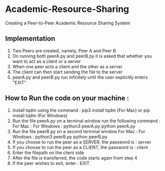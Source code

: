# Academic-Resource-Sharing
Creating a Peer-to-Peer Academic Resource Sharing System

## Implementation

1. Two Peers are created, namely, Peer A and Peer B
2. On running both peerA.py and peerB.py it is asked that whether you want to act as a client or a server
3. When one peer acts a client and the other as a server
4. The client can then start sending the file to the server
5. peerA.py and peerB.py run infinitely until the user explicitly enters "EXIT"

## How to Run the code on your machine :
1. Install tqdm using the command : pip3 install tqdm (For Mac) or pip install tqdm (For Windows)
2. Run the file peerA.py on a terminal window run the following command :
   For Mac :                             For Windows :
   python3 peerA.py                      python peerA.py
3. Run the file peerB.py on a second terminal window
   For Mac :                             For Windows :
   python3 peerB.py                      python peerB.py
4. If you choose to run the peer as a SERVER, the password is : server
5. If you choose to run the peer as a CLIENT, the password is : client
6. Enter the filepath on the client side
7. After the file is transferred, the code starts again from step 4
8. If the peer wishes to exit, enter : EXIT
